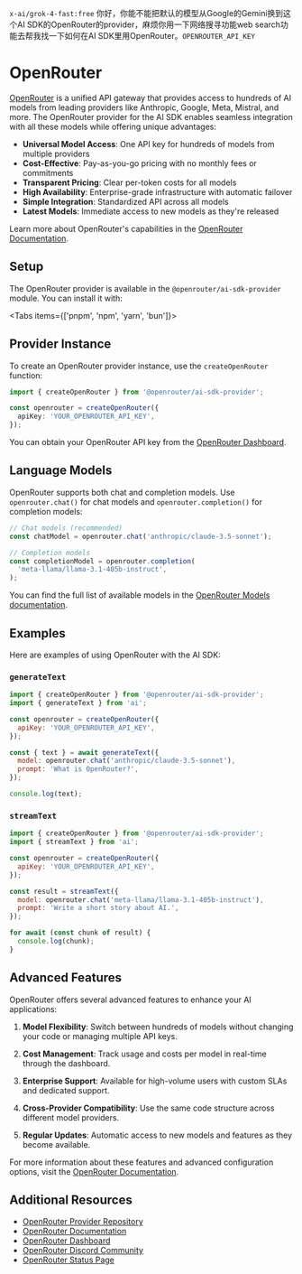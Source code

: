 `x-ai/grok-4-fast:free` 你好，你能不能把默认的模型从Google的Gemini换到这个AI SDK的OpenRouter的provider，麻烦你用一下网络搜寻功能web search功能去帮我找一下如何在AI SDK里用OpenRouter。`OPENROUTER_API_KEY`
# OpenRouter

[OpenRouter](https://openrouter.ai/) is a unified API gateway that provides access to hundreds of AI models from leading providers like Anthropic, Google, Meta, Mistral, and more. The OpenRouter provider for the AI SDK enables seamless integration with all these models while offering unique advantages:

- **Universal Model Access**: One API key for hundreds of models from multiple providers
- **Cost-Effective**: Pay-as-you-go pricing with no monthly fees or commitments
- **Transparent Pricing**: Clear per-token costs for all models
- **High Availability**: Enterprise-grade infrastructure with automatic failover
- **Simple Integration**: Standardized API across all models
- **Latest Models**: Immediate access to new models as they're released

Learn more about OpenRouter's capabilities in the [OpenRouter Documentation](https://openrouter.ai/docs).

## Setup

The OpenRouter provider is available in the `@openrouter/ai-sdk-provider` module. You can install it with:

<Tabs items={['pnpm', 'npm', 'yarn', 'bun']}>
  <Tab>
    <Snippet text="pnpm add @openrouter/ai-sdk-provider" dark />
  </Tab>
  <Tab>
    <Snippet text="npm install @openrouter/ai-sdk-provider" dark />
  </Tab>
  <Tab>
    <Snippet text="yarn add @openrouter/ai-sdk-provider" dark />
  </Tab>

  <Tab>
    <Snippet text="bun add @openrouter/ai-sdk-provider" dark />
  </Tab>
</Tabs>

## Provider Instance

To create an OpenRouter provider instance, use the `createOpenRouter` function:

```typescript
import { createOpenRouter } from '@openrouter/ai-sdk-provider';

const openrouter = createOpenRouter({
  apiKey: 'YOUR_OPENROUTER_API_KEY',
});
```

You can obtain your OpenRouter API key from the [OpenRouter Dashboard](https://openrouter.ai/keys).

## Language Models

OpenRouter supports both chat and completion models. Use `openrouter.chat()` for chat models and `openrouter.completion()` for completion models:

```typescript
// Chat models (recommended)
const chatModel = openrouter.chat('anthropic/claude-3.5-sonnet');

// Completion models
const completionModel = openrouter.completion(
  'meta-llama/llama-3.1-405b-instruct',
);
```

You can find the full list of available models in the [OpenRouter Models documentation](https://openrouter.ai/docs#models).

## Examples

Here are examples of using OpenRouter with the AI SDK:

### `generateText`

```javascript
import { createOpenRouter } from '@openrouter/ai-sdk-provider';
import { generateText } from 'ai';

const openrouter = createOpenRouter({
  apiKey: 'YOUR_OPENROUTER_API_KEY',
});

const { text } = await generateText({
  model: openrouter.chat('anthropic/claude-3.5-sonnet'),
  prompt: 'What is OpenRouter?',
});

console.log(text);
```

### `streamText`

```javascript
import { createOpenRouter } from '@openrouter/ai-sdk-provider';
import { streamText } from 'ai';

const openrouter = createOpenRouter({
  apiKey: 'YOUR_OPENROUTER_API_KEY',
});

const result = streamText({
  model: openrouter.chat('meta-llama/llama-3.1-405b-instruct'),
  prompt: 'Write a short story about AI.',
});

for await (const chunk of result) {
  console.log(chunk);
}
```

## Advanced Features

OpenRouter offers several advanced features to enhance your AI applications:

1. **Model Flexibility**: Switch between hundreds of models without changing your code or managing multiple API keys.

2. **Cost Management**: Track usage and costs per model in real-time through the dashboard.

3. **Enterprise Support**: Available for high-volume users with custom SLAs and dedicated support.

4. **Cross-Provider Compatibility**: Use the same code structure across different model providers.

5. **Regular Updates**: Automatic access to new models and features as they become available.

For more information about these features and advanced configuration options, visit the [OpenRouter Documentation](https://openrouter.ai/docs).

## Additional Resources

- [OpenRouter Provider Repository](https://github.com/OpenRouterTeam/ai-sdk-provider)
- [OpenRouter Documentation](https://openrouter.ai/docs)
- [OpenRouter Dashboard](https://openrouter.ai/dashboard)
- [OpenRouter Discord Community](https://discord.gg/openrouter)
- [OpenRouter Status Page](https://status.openrouter.ai)